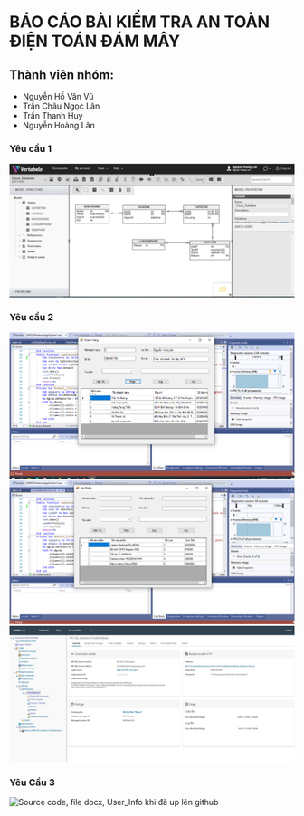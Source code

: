 # BÁO CÁO BÀI KIỂM TRA AN TOÀN ĐIỆN TOÁN ĐÁM MÂY
## Thành viên nhóm:	
- Nguyễn Hồ Văn Vũ 
- Trần Châu Ngọc Lân
- Trần Thanh Huy
- Nguyễn Hoàng Lân
### Yêu cầu 1
![CSDL trên vertabelo](/media/8.PNG)

### Yêu cầu 2 
![Giao diện bảng nhập Khác Hàng](/media/14.PNG)
![Giao diện bảng nhập Sản Phẩm](/media/16.PNG)
![Giao diện giao diện Somee](/media/25.PNG)
### Yêu Cầu 3
![Source code, file docx, User_Info khi đã up lên github](/media/42.PNG)

